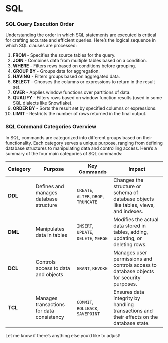 # SQL

### SQL Query Execution Order  

Understanding the order in which SQL statements are executed is critical for crafting accurate and efficient queries. Here’s the logical sequence in which SQL clauses are processed:  

1. **FROM** - Specifies the source tables for the query.  
2. **JOIN** - Combines data from multiple tables based on a condition.  
3. **WHERE** - Filters rows based on conditions before grouping.  
4. **GROUP BY** - Groups data for aggregation.  
5. **HAVING** - Filters groups based on aggregated data.  
6. **SELECT** - Chooses the columns or expressions to return in the result set.  
7. **OVER** - Applies window functions over partitions of data.  
8. **QUALIFY** - Filters rows based on window function results (used in some SQL dialects like Snowflake).  
9. **ORDER BY** - Sorts the result set by specified columns or expressions.  
10. **LIMIT** - Restricts the number of rows returned in the final output.  

### SQL Command Categories Overview

In SQL, commands are categorized into different groups based on their functionality. Each category serves a unique purpose, ranging from defining database structures to manipulating data and controlling access. Here’s a summary of the four main categories of SQL commands:

| **Category**   | **Purpose**                                   | **Key Commands**                | **Impact**                                                                                  |  
|----------------|-----------------------------------------------|----------------------------------|--------------------------------------------------------------------------------------------|  
| **DDL**        | Defines and manages database structure        | `CREATE`, `ALTER`, `DROP`, `TRUNCATE` | Changes the structure or schema of database objects like tables, views, and indexes.         |  
| **DML**        | Manipulates data in tables                    | `INSERT`, `UPDATE`, `DELETE`, `MERGE` | Modifies the actual data stored in tables, adding, updating, or deleting rows.               |  
| **DCL**        | Controls access to data and objects           | `GRANT`, `REVOKE`               | Manages user permissions and controls access to database objects for security purposes.       |  
| **TCL**        | Manages transactions for data consistency     | `COMMIT`, `ROLLBACK`, `SAVEPOINT` | Ensures data integrity by handling transactions and their effects on the database state.      |  

Let me know if there’s anything else you’d like to adjust!
